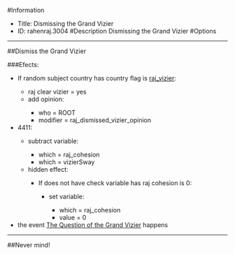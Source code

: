 #Information
 - Title: Dismissing the Grand Vizier
 - ID: rahenraj.3004
#Description
Dismissing the Grand Vizier
#Options

___
##Dismiss the Grand Vizier

###Efects:<ul><li>If random subject country has country flag is [raj_vizier](../flags/raj_vizier.md):</li><ul><li>raj clear vizier = yes</li><li>add opinion:</li><ul><li>who = ROOT</li><li>modifier = raj_dismissed_vizier_opinion</li></ul></ul><li>4411:</li><ul><li>subtract variable:</li><ul><li>which = raj_cohesion</li><li>which = vizierSway</li></ul><li>hidden effect:</li><ul><li>If does not have check variable has raj cohesion is 0:</li><ul><li>set variable:</li><ul><li>which = raj_cohesion</li><li>value = 0</li></ul></ul></ul></ul><li>the event [The Question of the Grand Vizier](../events/the_question_of_the_grand_vizier.md) happens</li></ul>

___
##Never mind!
